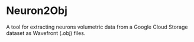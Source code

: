 # Neuron2Obj

A tool for extracting neurons volumetric data from a Google Cloud Storage dataset as Wavefront (.obj) files.
